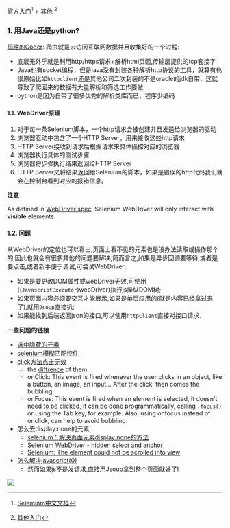 
官方入门[^Seleminm中文文档] + 其他 [^其他入门]

[^其他入门]:[其他入门](https://www.jianshu.com/p/3829a9cc2d93)

[^Seleminm中文文档]:[Seleminm中文文档](https://wizardforcel.gitbooks.io/selenium-doc/content/official-site/selenium-web-driver.html)

### 1. 用Java还是python?

[孤独的Coder](https://www.zhihu.com/question/273732815/answer/1118828684):
爬虫就是去访问互联网数据并且收集好的一个过程:

- 底层无外乎就是利用http/https请求+解析html页面,传输层提供的tcp套接字
- Java也有socket编程，但是java没有封装各种解析http协议的工具，就算有也很原始比如`httpclient`还是其他公司二次封装的不是oracle的jdk自带，这就导致了爬回来的数据有大量解析和筛选工作要做
- python是因为自带了很多优秀的解析类库而已，程序少编码

#### 1.1. WebDriver原理
1. 对于每一条Selenium脚本，一个http请求会被创建并且发送给浏览器的驱动
2. 浏览器驱动中包含了一个HTTP Server，用来接收这些http请求
3. HTTP Server接收到请求后根据请求来具体操控对应的浏览器
4. 浏览器执行具体的测试步骤
5. 浏览器将步骤执行结果返回给HTTP Server
6. HTTP Server又将结果返回给Selenium的脚本，如果是错误的http代码我们就会在控制台看到对应的报错信息。

**注意**

As defined in [WebDriver spec](https://www.w3.org/TR/webdriver/#dfn-interactable-element), Selenium WebDriver will only interact with **visible** elements.
#### 1.2. 问题
从WebDriver的定位也可以看出,页面上看不见的元素也是没办法读取或操作那个的,因此也就会有很多其他的问题要解决,简而言之,如果是异步回调要等待,或者是要点击,或者新手便于调试,可尝试WebDriver;

- 如果是要更改DOM属性或webDriver无效,可使用((`JavascriptExecutor`)webDriver)执行js操纵DOM树;
- 如果页面内容必须要交互才能展示,如果是单页应用的(就是内容已经拿过来了),就用`Jsoup`直接扒;
- 如果能找到后端返回json的接口,可以使用`httpClient`直接对接口请求.

**一些问题的链接**

- [选中隐藏的元素](https://www.cnblogs.com/simran/p/9260392.html)
- [selenium模糊匹配控件](https://www.cnblogs.com/chongyou/p/6411231.html)
- [click方法点击无效](https://www.cnblogs.com/mini-monkey/p/12169030.html)
    - the [diffrence](https://stackoverflow.com/questions/49509439/onclick-vs-onfocus-on-input-element/49512400) of them:
    - onClick: This event is fired whenever the user clicks in an object, like a button, an image, an input... After the click, then comes the bubbling.
    - onFocus: This event is fired when an element is selected, it doesn't need to be clicked, it can be done programmatically, calling `.focus()` or using the Tab key, for example. Also, using onfocus instead of onclick, can help to avoid bubbling.
- 怎么去display:none的元素:
    - [selenium：解决页面元素display:none的方法](https://www.cnblogs.com/imyalost/p/8948458.html)
    - [Selenium WebDriver - hidden select and anchor](https://stackoverflow.com/questions/12371228/selenium-webdriver-hidden-select-and-anchor)
    - [Selenium: The element could not be scrolled into view](https://stackoverflow.com/questions/49045221/selenium-the-element-could-not-be-scrolled-into-view)
- [怎么解决javascript(0)](https://www.jianshu.com/p/101c409e228b)
    - 然而如果js不是发请求,直接用Jsoup拿到整个页面就好了!

![](https://gitee.com/istarwyh/images/raw/master/1606473682_20201127181455992_8284.png)